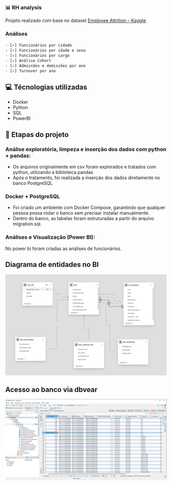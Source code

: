 ### 📊 RH analysis

Projeto realizado com base no dataset [Employee Attrition – Kaggle](https://www.kaggle.com/datasets/patelprashant/employee-attrition).

### Análises

    - [✓] Funcionários por cidade
    - [✓] Funcionários por idade e sexo
    - [✓] Funcionários por cargo
    - [✓] Análise Cohort
    - [✓] Admissões e demissões por ano
    - [✓] Turnover por ano


## 💻 Técnologias utilizadas
* Docker
* Python
* SQL
* PowerBI

## 🚀 Etapas do projeto

### Análise exploratória, limpeza e inserção dos dados com python + pandas:

- Os arquivos originalmente em csv foram explorados e tratados com python, utilizando a biblioteca pandas
- Após o tratamento, foi realizada a inserção dos dados diretamente no banco  PostgreSQL 

### Docker + PostgreSQL
- Foi criado um ambiente com Docker Compose, garantindo que qualquer pessoa possa rodar o banco sem precisar instalar manualmente.
-  Dentro do banco, as tabelas foram estruturadas a partir do arquivo migration.sql.

### Análises e Visualização (Power BI): 
No power bi foram criadas as análises de funcionários. 

## Diagrama de entidades no BI
<img src="./images/model.png" alt="image">


## Acesso ao banco via dbvear 
<img src="./images/dbvear.png" alt="image">











